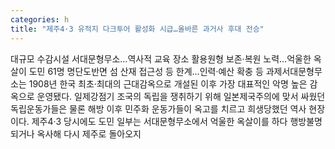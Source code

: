 ```yaml
---
categories: h
title: "제주4·3 유적지 다크투어 활성화 시급…올바른 과거사 후대 전승"
---
```

대규모 수감시설 서대문형무소…역사적 교육 장소 활용원형 보존·복원 노력…억울한 옥살이 도민 61명 명단도반면 섬 산재 접근성 등 한계…인력·예산 확충 등 과제서대문형무소는 1908년 한국 최초·최대의 근대감옥으로 개설된 이후 가장 대표적인 악명 높은 감옥으로 운영됐다. 일제강점기 조국의 독립을 쟁취하기 위해 일본제국주의에 맞서 싸웠던 독립운동가들은 물론 해방 이후 민주화 운동가들이 옥고를 치르고 희생당했던 역사 현장이다. 제주4·3 당시에도 도민 일부는 서대문형무소에서 억울한 옥살이를 하다 행방불명되거나 옥사해 다시 제주로 돌아오지